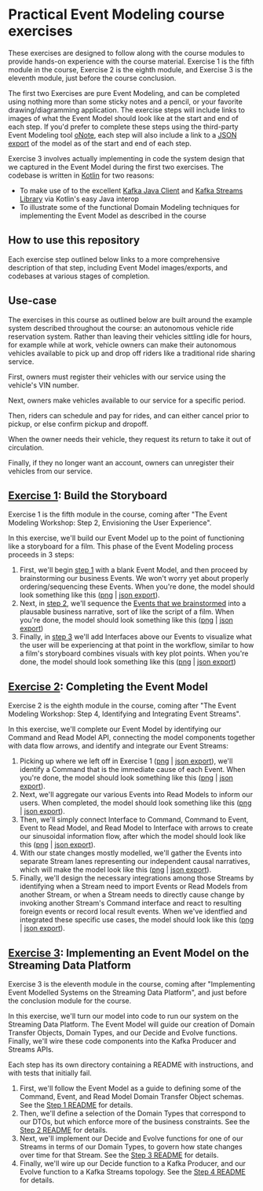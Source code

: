 # Practical Event Modeling course exercises

These exercises are designed to follow along with the course modules
to provide hands-on experience with the course material.  Exercise 1
is the fifth module in the course, Exercise 2 is the eighth module,
and Exercise 3 is the eleventh module, just before the course
conclusion.

The first two Exercises are pure Event Modeling, and can be completed
using nothing more than some sticky notes and a pencil, or your
favorite drawing/diagramming application.  The exercise steps will
include links to images of what the Event Model should look like at
the start and end of each step. If you'd prefer to complete these
steps using the third-party Event Modeling tool
[oNote](https://onote.com), each step will also include a link to a
[JSON export](https://docs.onote.com/onote-docs/Latest/models/import-export-models.html)
of the model as of the start and end of each step.

Exercise 3 involves actually implementing in code the system design
that we captured in the Event Model during the first two exercises.
The codebase is written in [Kotlin](https://kotlinlang.org/) for two
reasons:

* To make use of to the excellent
  [Kafka Java Client](https://docs.confluent.io/kafka-clients/java/current/overview.html)
  and [Kafka Streams Library](https://docs.confluent.io/platform/current/streams/overview.html)
  via Kotlin's easy Java interop
* To illustrate some of the functional Domain Modeling techniques for
  implementing the Event Model as described in the course

## How to use this repository

Each exercise step outlined below links to a more comprehensive
description of that step, including Event Model images/exports, and
codebases at various stages of completion.

## Use-case

The exercises in this course as outlined below are built around the
example system described throughout the course: an autonomous vehicle
ride reservation system. Rather than leaving their vehicles sittling
idle for hours, for example while at work, vehicle owners can make
their autonomous vehicles available to pick up and drop off riders
like a traditional ride sharing service.

First, owners must register their vehicles with our service using the
vehicle's VIN number.

Next, owners make vehicles available to our service for a specific
period.

Then, riders can schedule and pay for rides, and can either cancel
prior to pickup, or else confirm pickup and dropoff.

When the owner needs their vehicle, they request its return to take it
out of circulation.

Finally, if they no longer want an account, owners can unregister
their vehicles from our service.

## [Exercise 1](./exercise-1): Build the Storyboard

Exercise 1 is the fifth module in the course, coming after "The Event
Modeling Workshop: Step 2, Envisioning the User Experience".

In this exercise, we'll build our Event Model up to the point of
functioning like a storyboard for a film.  This phase of the Event
Modeling process proceeds in 3 steps:

1. First, we'll begin [step 1](./exercise-1/step-1) with a blank Event
   Model, and then proceed by brainstorming our business Events.  We
   won't worry yet about properly ordering/sequencing these
   Events. When you're done, the model should look something like this
   ([png](./exercise-1/step-1/result.png?raw=1) |
   [json export](./exercise-1/step-1/result.json?raw=1)).
2. Next, in [step 2](./exercise-1/step-2), we'll sequence the
   [Events that we brainstormed](./exercise-1/step-2) into a plausable
   business narrative, sort of like the script of a film. When you're
   done, the model should look something like this ([png](./exercise-1/step-2/result.png?raw=1) |
   [json export](./exercise-1/step-2/result.json?raw=1))
3. Finally, in [step 3](./exercise-1/step-3) we'll add Interfaces above our
   Events to visualize what the user will be experiencing at that
   point in the workflow, similar to how a film's storyboard combines
   visuals with key plot points. When you're done, the model should look something like this
   ([png](./exercise-1/step-3/result.png?raw=1) | [json export](./exercise-1/step-3/result.json?raw=1))

## [Exercise 2](./exercise-2): Completing the Event Model

Exercise 2 is the eighth module in the course, coming after "The Event
Modeling Workshop: Step 4, Identifying and Integrating Event Streams".

In this exercise, we'll complete our Event Model by identifying our
Command and Read Model API, connecting the model components together
with data flow arrows, and identify and integrate our Event Streams:

1. Picking up where we left off in Exercise 1 ([png](./exercise-1/step-3/result.png?raw=1) |
   [json export](./exercise-1/step-3/result.json?raw=1)), we'll identify a
   Command that is the immediate cause of each Event.  When you're
   done, the model should look something like this ([png](./exercise-2/step-1/result.png?raw=1) |
   [json export](./exercise-2/step-1/result.json?raw=1)).
2. Next, we'll aggregate our various Events into Read Models to inform
   our users.  When completed, the model should look something like
   this ([png](./exercise-2/step-2/result.png?raw=1) | [json
   export](./exercise-2/step-2/result.json?raw=1)).
3. Then, we'll simply connect Interface to Command, Command to Event,
   Event to Read Model, and Read Model to Interface with arrows to
   create our sinusoidal information flow, after which the model
   should look like this ([png](./exercise-2/step-3/result.png?raw=1) |
   [json export](./exercise-2/step-3/result.json?raw=1)).
4. With our state changes mostly modelled, we'll gather the Events
   into separate Stream lanes representing our independent causal
   narratives, which will make the model look like this ([png](./exercise-2/step-4/result.png?raw=1) |
   [json export](./exercise-2/step-4/result.json?raw=1)).
5. Finally, we'll design the necessary integrations among those
   Streams by identifying when a Stream need to import Events or Read
   Models from another Stream, or when a Stream needs to directly
   cause change by invoking another Stream's Command interface and
   react to resulting foreign events or record local result events.
   When we've identfied and integrated these specific use cases, the
   model should look like this ([png](./exercise-2/step-5/result.png?raw=1) |
   [json export](./exercise-2/step-5/result.json?raw=1)).

## [Exercise 3](./exercise-3): Implementing an Event Model on the Streaming Data Platform

Exercise 3 is the eleventh module in the course, coming after
"Implementing Event Modelled Systems on the Streaming Data Platform",
and just before the conclusion module for the course.

In this exercise, we'll turn our model into code to run our system on
the Streaming Data Platform. The Event Model will guide our creation
of Domain Transfer Objects, Domain Types, and our Decide and Evolve
functions. Finally, we'll wire these code components into the Kafka
Producer and Streams APIs.

Each step has its own directory containing a README with instructions,
and with tests that initially fail.

1. First, we'll follow the Event Model as a guide to defining some of the
   Command, Event, and Read Model Domain Transfer Object schemas. See
   the [Step 1 README](./exercise-3/step-1/README.md) for details.
2. Then, we'll define a selection of the Domain Types that correspond
   to our DTOs, but which enforce more of the business constraints.  See
   the [Step 2 README](./exercise-3/step-2/README.md) for details.
3. Next, we'll implement our Decide and Evolve functions for one of
   our Streams in terms of our Domain Types, to govern how state
   changes over time for that Stream.  See the [Step 3
   README](./exercise-3/step-3/README.md) for details.
4. Finally, we'll wire up our Decide function to a Kafka Producer, and
   our Evolve function to a Kafka Streams topology.  See the [Step 4
   README](./exercise-3/step-4/README.md) for details.
